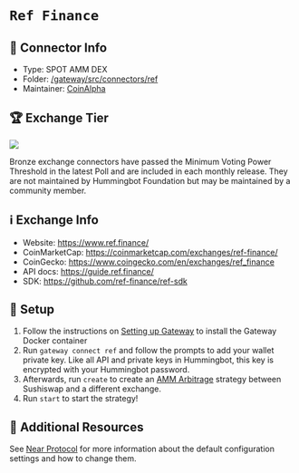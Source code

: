 # `Ref Finance`

## 📁 Connector Info

* Type: SPOT AMM DEX
* Folder: [/gateway/src/connectors/ref](https://github.com/hummingbot/hummingbot/tree/master/gateway/src/connectors/ref)
* Maintainer: [CoinAlpha](https://coinalpha.com)

## 🏆 Exchange Tier

![](https://img.shields.io/static/v1?label=Hummingbot&message=BRONZE&color=green)

Bronze exchange connectors have passed the Minimum Voting Power Threshold in the latest Poll and are included in each monthly release. They are not maintained by Hummingbot Foundation but may be maintained by a community member.

## ℹ️ Exchange Info

* Website: <https://www.ref.finance/>
* CoinMarketCap: <https://coinmarketcap.com/exchanges/ref-finance/>
* CoinGecko: <https://www.coingecko.com/en/exchanges/ref_finance>
* API docs: <https://guide.ref.finance/>
* SDK: <https://github.com/ref-finance/ref-sdk>

## 🔑 Setup

1. Follow the instructions on [Setting up Gateway](/gateway/setup) to install the Gateway Docker container
2. Run `gateway connect ref` and follow the prompts to add your wallet private key. Like all API and private keys in Hummingbot, this key is encrypted with your Hummingbot password.
3. Afterwards, run `create` to create an [AMM Arbitrage](/strategies/amm-arbitrage/) strategy between Sushiswap and a different exchange.
4. Run `start` to start the strategy!

## 📘 Additional Resources

See [Near Protocol](/gateway/chains/near) for more information about the default configuration settings and how to change them.
